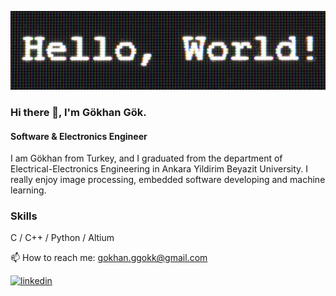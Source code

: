 ![Software & Electronics Engineer](https://github.com/gokhanggok/gokahnggok/blob/main/hello-world-1080.jpg)

### Hi there 👋, I'm Gökhan Gök. 
#### Software & Electronics Engineer


I am Gökhan from Turkey, and I graduated from the department of Electrical-Electronics Engineering in Ankara Yildirim Beyazit University. I really enjoy image processing, embedded software developing and machine learning. 

### Skills 
C / C++ / Python / Altium

📫 How to reach me: gokhan.ggokk@gmail.com 

[<img src='[[https://cdn.jsdelivr.net/npm/simple-icons@3.0.1/icons/linkedin.svg](https://cdn1.iconfinder.com/data/icons/logotypes/32/circle-linkedin-512.png)https://cdn1.iconfinder.com/data/icons/logotypes/32/circle-linkedin-512.png](https://github.com/gokhanggok/gokhanggok/blob/main/702300.png)' alt='linkedin' height='40'>](https://www.linkedin.com/in/gokhanggok/)  




